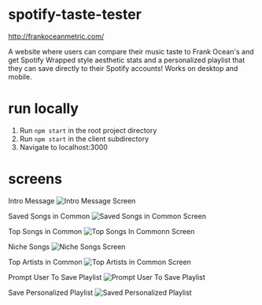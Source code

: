# spotify-taste-tester

http://frankoceanmetric.com/

A website where users can compare their music taste to Frank Ocean's and get Spotify Wrapped style aesthetic stats and a personalized playlist that they can save directly to their Spotify accounts! Works on desktop and mobile.

# run locally
1. Run `npm start` in the root project directory
2. Run `npm start` in the client subdirectory
3. Navigate to localhost:3000

# screens
Intro Message
![Intro Message Screen](https://imgur.com/qDs4kIb.png)

Saved Songs in Common
![Saved Songs in Common Screen](https://imgur.com/igkzs7i.png)

Top Songs in Common
![Top Songs In Commonn Screen](https://imgur.com/gCW5jnu.png)

Niche Songs
![Niche Songs Screen](https://imgur.com/X5n6z8T.png)

Top Artists in Common
![Top Artists in Common Screen](https://imgur.com/iCasZYx.png)

Prompt User To Save Playlist
![Prompt User To Save Playlist](https://imgur.com/WGOnswq.png)

Save Personalized Playlist
![Saved Personalized Playlist](https://imgur.com/Ib3DgP8.png)
